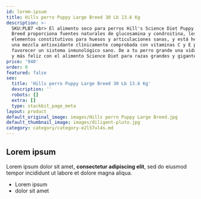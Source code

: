 ```yaml
---
id: lorem-ipsum
title: Hills perro Puppy Large Breed 30 Lb 13.6 Kg
description: >-
  SKU:PLB7 <br> El alimento seco para perros Hill's Science Diet Puppy Large
  Breed proporciona fuentes naturales de glucosamina y condroitina, los
  elementos constitutivos para huesos y articulaciones sanas, y está hecho con
  una mezcla antioxidante clínicamente comprobada con vitaminas C y E para
  favorecer un sistema inmunológico sano. De a tu perro grande una vida más sana
  y más feliz con el alimento Science Diet para razas grandes y gigantes.
price: '940'
order: 0
featured: false
seo:
  title: 'Hills perro Puppy Large Breed 30 Lb 13.6 Kg'
  description: ''
  robots: []
  extra: []
  type: stackbit_page_meta
layout: product
default_original_image: images/Hills perro Puppy Large Breed.jpg
default_thumbnail_image: images/diligent-pluto.jpg
category: category/category-e2l57ul4s.md
---
```

## Lorem ipsum

Lorem ipsum dolor sit amet, **consectetur adipiscing elit**, sed do eiusmod tempor incididunt ut labore et dolore magna aliqua.

- Lorem ipsum
- dolor sit amet